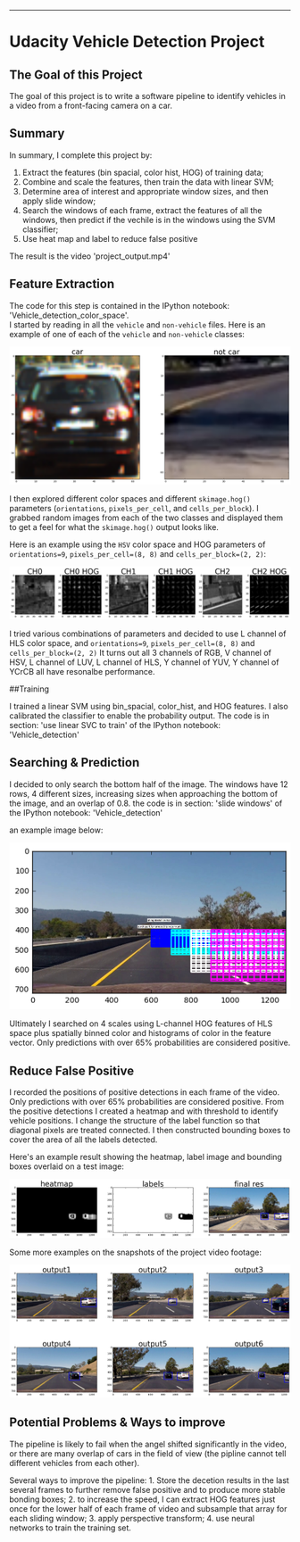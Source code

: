 [//]: # (Image References)
[image1]: ./examples/car_notcar.png
[image2]: ./examples/HSV_HOG.png
[image3]: ./examples/sliding_windows.png
[image4]: ./examples/vehicle_detected.png
[image5]: ./examples/example_output.png
[image6]: ./examples/example_output.jpg
[video1]: ./project_video.mp4

---
# Udacity Vehicle Detection Project 

## The Goal of this Project
The goal of this project is to write a software pipeline to identify vehicles in a video from a front-facing camera on a car. 

## Summary
In summary, I complete this project by: 

1. Extract the features (bin spacial, color hist, HOG) of training data; 
2. Combine and scale the features, then train the data with linear SVM; 
3. Determine area of interest and appropriate window sizes, and then apply slide window; 
4. Search the windows of each frame, extract the features of all the windows, then predict if the vechile is in the windows using the SVM classifier; 
5. Use heat map and label to reduce false positive

The result is the video 'project_output.mp4' 

## Feature Extraction
The code for this step is contained in the IPython notebook: 'Vehicle_detection_color_space'.  
I started by reading in all the `vehicle` and `non-vehicle` files.  Here is an example of one of each of the `vehicle` and `non-vehicle` classes:

![alt text][image1]

I then explored different color spaces and different `skimage.hog()` parameters (`orientations`, `pixels_per_cell`, and `cells_per_block`).  I grabbed random images from each of the two classes and displayed them to get a feel for what the `skimage.hog()` output looks like.

Here is an example using the `HSV` color space and HOG parameters of `orientations=9`, `pixels_per_cell=(8, 8)` and `cells_per_block=(2, 2)`:


![alt text][image2]

I tried various combinations of parameters and decided to use L channel of HLS color space, and `orientations=9`, `pixels_per_cell=(8, 8)` and `cells_per_block=(2, 2)` 
It turns out all 3 channels of RGB, V channel of HSV, L channel of LUV, L channel of HLS, Y channel of YUV, Y channel of YCrCB all have resonalbe performance. 

##Training

I trained a linear SVM using bin_spacial, color_hist, and HOG features. I also calibrated the classifier to enable the probability output. The code is in section: 'use linear SVC to train' of the IPython notebook: 'Vehicle_detection'


## Searching & Prediction

I decided to only search the bottom half of the image. The windows have 12 rows, 4 different sizes, increasing sizes when approaching the bottom of the image, and an overlap of 0.8.  the code is in section: 'slide windows' of the IPython notebook: 'Vehicle_detection'

an example image below:

![alt text][image3]

Ultimately I searched on 4 scales using L-channel HOG features of HLS space plus spatially binned color and histograms of color in the feature vector. Only predictions with over 65% probabilities are considered positive. 

## Reduce False Positive

I recorded the positions of positive detections in each frame of the video. Only predictions with over 65% probabilities are considered positive. From the positive detections I created a heatmap and with threshold to identify vehicle positions. I change the structure of the label function so that diagonal pixels are treated connected. I then constructed bounding boxes to cover the area of all the labels detected.  

Here's an example result showing the heatmap, label image and bounding boxes overlaid on a test image:

![alt text][image5]

Some more examples on the snapshots of the project video footage:

![alt text][image4]

## Potential Problems & Ways to improve

The pipeline is likely to fail when the angel shifted significantly in the video, or there are many overlap of cars in the field of view (the pipline cannot tell different vehicles from each other).

Several ways to improve the pipeline: 1. Store the decetion results in the last several frames to further remove false positive and to produce more stable bonding boxes; 2. to increase the speed, I can extract HOG features just once for the lower half of each frame of video and subsample that array for each sliding window; 3. apply perspective transform; 4. use neural networks to train the training set.
